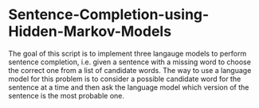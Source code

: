 # Sentence-Completion-using-Hidden-Markov-Models
The goal of this script is to implement three langauge models to perform sentence completion, i.e. given a sentence with a missing word to choose the correct one from a list of candidate words. The way to use a language model for this problem is to consider a possible candidate word for the sentence at a time and then ask the language model which version of the sentence is the most probable one.
